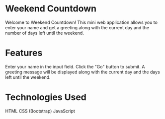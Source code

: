 # Weekend Countdown
Welcome to Weekend Countdown! This mini web application allows you to enter your name and get a greeting along with the current day and the number of days left until the weekend.

# Features
Enter your name in the input field.
Click the "Go" button to submit.
A greeting message will be displayed along with the current day and the days left until the weekend.

# Technologies Used
HTML
CSS (Bootstrap)
JavaScript
